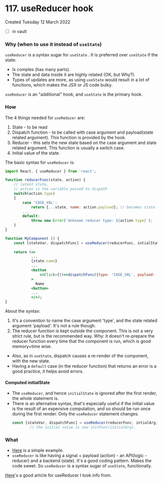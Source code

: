 # 117. useReducer hook
Created Tuesday 12 March 2022
- [ ] in vault
    
### Why (when to use it instead of `useState`)
`useReducer` is a syntax sugar for `useState` . It is preferred over `useState` if the state:
- Is complex (has many parts).
- The state and data inside it are highly related (OK, but Why?).
- Types of updates are more, as using `useState` would result in a lot of functions, which makes the JSX or JS code bulky.

`useReducer` is an "additional" hook, and `useState` is the primary hook.

### How
The 4 things needed for `useReducer` are:
1. State - to be read
2. Dispatch function - to be called with case argument and payload(state related argument). This function is provided by the hook.
3. Reducer - this sets the new state based on the case argument and state related argument. This function is usually a switch case.
4. Initial value of the state.

The basic syntax for `useReducer` is:
```jsx
import React, { useReducer } from 'react';

function reducerFunc(state, action) {
	// latest state,
	// action is the variable passed to dispath
	switch(action.type)
	{
		case 'CASE_VAL':
			return {...state, name: action.payload}; // becomes state
		...
		default:
			throw new Error(`Unknown reducer type: ${action.type}`);
	}
}

function MyComponent () {
	const [stateVar, dispatchFunc] = useReducer(reducerFunc, intialState);
	
	return (<>
			...
			{state.name}
			...
			<button 
				onClick={()=>dispatchFunc({type: 'CASE_VAL', payload: 'arg'}) }
			>
			  Name
			<button>
			...
			</>);
}
```
About the syntax:
1. It's a convention to name the case argument 'type', and the state related argument 'payload'. It's not a rule though.
2. The reducer function is kept outside the component. This is not a very strict rule, but is the recommended way. Why: it doesn't re-prepare the reducer function every time that the component is run, which is good memory+time wise.

- Also, as in `useState`, dispatch causes a re-render of the component, with the new state.
- Having a `default` case (in the reducer function) that returns an error is a good practice, it helps avoid errors.

#### Computed initialState
- The `useReducer`, and hence `initialState` is ignored after the first render, the whole statement is.
- There is an alternative syntax, that's especially useful if the initial value is the result of an expensive computation, and so should be run once during the first render. Only the `useReducer` statement changes.
	```jsx
	const [stateVar, dispatchFunc] = useReducer(reducerFunc, intialArg, initFunc);
			// the initial value is now initFunc(initialArg).
	```

### What
- [Here](https://github.com/exemplar-codes/react-hello-world/blob/5a83a92598ad832fb882a43ede103946b9815458/src/Apps/UseReducerDemo/UseReducerDemo.jsx) is a simple example.
- `useReducer` is like having a signal + payload (action) - an API(logic - reducer) and a backend (state). It's a good coding pattern. Makes the code sweet.
So `useReducer` is a syntax sugar of  `useState`, functionally.

[Here](https://devtrium.com/posts/how-to-use-react-usereducer-hook#what-is-react-usereducer-hook-and-how-to-use-it)'s a good article for useReducer I took info from.
